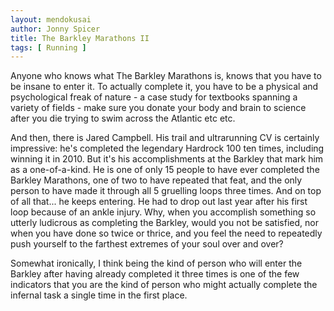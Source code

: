 ```yaml
---
layout: mendokusai
author: Jonny Spicer
title: The Barkley Marathons II
tags: [ Running ]
---
```

Anyone who knows what The Barkley Marathons is, knows that you have to be insane to enter it. To actually complete it, you have to be a physical and psychological freak of
nature - a case study for textbooks spanning a variety of fields - make sure you donate your body and brain to science after you die trying to swim across the Atlantic etc etc.

And then, there is Jared Campbell. His trail and ultrarunning CV is certainly impressive: he's completed the legendary Hardrock 100 ten times, including winning it in 2010.
But it's his accomplishments at the Barkley that mark him as a one-of-a-kind. He is one of only 15 people to have ever completed the Barkley Marathons, one of two to have
repeated that feat, and the only person to have made it through all 5 gruelling loops three times. And on top of all that... he keeps entering. He had to drop out last year
after his first loop because of an ankle injury. Why, when you accomplish something so utterly ludicrous as completing the Barkley, would you not be satisfied, nor when you
have done so twice or thrice, and you feel the need to repeatedly push yourself to the farthest extremes of your soul over and over?

Somewhat ironically, I think being the kind of person who will enter the Barkley after having already completed it three times is one of the few indicators that you are the
kind of person who might actually complete the infernal task a single time in the first place.
